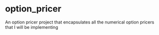 # option_pricer
An option pricer project that encapsulates all the numerical option pricers that I will be implementing
